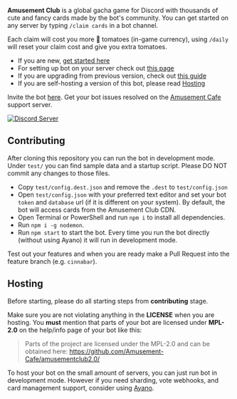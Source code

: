**Amusement Club** is a global gacha game for Discord with thousands of cute and fancy cards made by the bot's community. You can get started on any server by typing `/claim cards` in a bot channel. 

Each claim will cost you more 🍅 tomatoes (in-game currency), using `/daily` will reset your claim cost and give you extra tomatoes.

- If you are new, [get started here](https://docs.amusement.cafe/en/getting-started/howto-play)
- For setting up bot on your server check out [this page](https://docs.amusement.cafe/en/getting-started/server)
- If you are upgrading from previous version, check out [this guide](https://docs.amusement.cafe/en/upgrade)
- If you are self-hosting a version of this bot, please read [Hosting](#Hosting)

Invite the bot [here](https://club.amusement.cafe).
Get your bot issues resolved on the [Amusement Cafe](https://discord.gg/HEqbtpzbHz) support server.

[![Discord Server](https://img.shields.io/discord/351871492536926210)](https://discord.gg/HEqbtpzbHz)

## Contributing

After cloning this repository you can run the bot in development mode. Under `test/` you can find sample data and a startup script. Please DO NOT commit any changes to those files. 

- Copy `test/config.dest.json` and remove the `.dest` to `test/config.json`
- Open `test/config.json` with your preferred text editor and set your bot `token` and `database` url (if it is different on your system). By default, the bot will access cards from the Amusement Club CDN.
- Open Terminal or PowerShell and run `npm i` to install all dependencies.
- Run `npm i -g nodemon`.
- Run `npm start` to start the bot. Every time you run the bot directly (without using Ayano) it will run in development mode.

Test out your features and when you are ready make a Pull Request into the feature branch (e.g. `cinnabar`).

## Hosting

Before starting, please do all starting steps from **contributing** stage.

Make sure you are not violating anything in the **LICENSE** when you are hosting. You **must** mention that parts of your bot are licensed under **MPL-2.0** on the help/info page of your bot like this:
> Parts of the project are licensed under the MPL-2.0 and can be obtained here: https://github.com/Amusement-Cafe/amusementclub2.0/

To host your bot on the small amount of servers, you can just run bot in development mode. However if you need sharding, vote webhooks, and card management support, consider using [Ayano](https://github.com/Amusement-Cafe/ayano).
